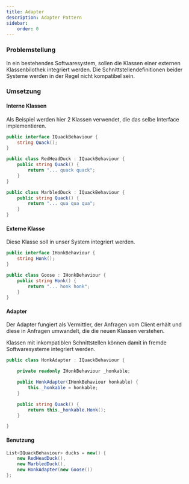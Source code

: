 ```yaml
---
title: Adapter
description: Adapter Pattern
sidebar:
    order: 0
---
```


### Problemstellung

In ein bestehendes Softwaresystem, sollen die Klassen einer externen Klassenbilothek integriert werden. Die Schnittstellendefinitionen beider Systeme werden in der Regel nicht kompatibel sein.

### Umsetzung

#### Interne Klassen

Als Beispiel werden hier 2 Klassen verwendet, die das selbe Interface implementieren.

```csharp
public interface IQuackBehaviour {
    string Quack();
}

public class RedHeadDuck : IQuackBehaviour {
    public string Quack() {
        return "... quack quack";
    }
}

public class MarbledDuck : IQuackBehaviour {
    public string Quack() {
        return "... qua qua qua";
    }
}
```

#### Externe Klasse

Diese Klasse soll in unser System integriert werden.

```csharp
public interface IHonkBehaviour {
    string Honk();
}

public class Goose : IHonkBehaviour {
    public string Honk() {
        return "... honk honk";
    }
}
```

#### Adapter

Der Adapter fungiert als Vermittler, der Anfragen vom Client erhält und diese in Anfragen umwandelt, die die neuen Klassen verstehen.

Klassen mit inkompatiblen Schnittstellen können damit in fremde Softwaresysteme integriert werden.

```csharp
public class HonkAdapter : IQuackBehaviour {

    private readonly IHonkBehaviour _honkable;

    public HonkAdapter(IHonkBehaviour honkable) {
        this._honkable = honkable;
    }

    public string Quack() {
        return this._honkable.Honk();
    }

}
```

#### Benutzung

```csharp
List<IQuackBehaviour> ducks = new() {
    new RedHeadDuck(),
    new MarbledDuck(),
    new HonkAdapter(new Goose())
};
```